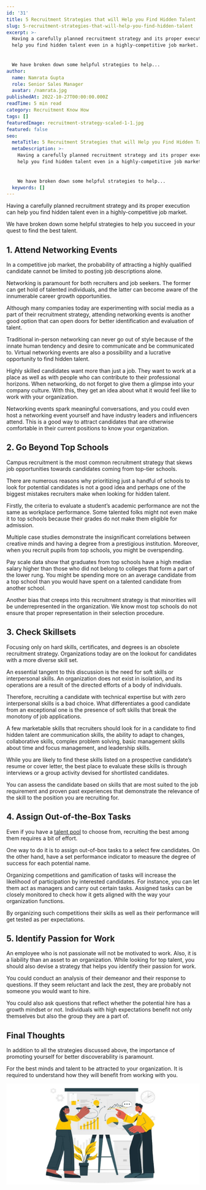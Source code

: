 ```yaml
---
id: '31'
title: 5 Recruitment Strategies that will Help you Find Hidden Talent
slug: 5-recruitment-strategies-that-will-help-you-find-hidden-talent
excerpt: >-
  Having a carefully planned recruitment strategy and its proper execution can
  help you find hidden talent even in a highly-competitive job market.


  We have broken down some helpful strategies to help...
author:
  name: Namrata Gupta
  role: Senior Sales Manager
  avatar: /namrata.jpg
publishedAt: 2022-10-27T00:00:00.000Z
readTime: 5 min read
category: Recruitment Know How
tags: []
featuredImage: recruitment-strategy-scaled-1-1.jpg
featured: false
seo:
  metaTitle: 5 Recruitment Strategies that will Help you Find Hidden Talent
  metaDescription: >-
    Having a carefully planned recruitment strategy and its proper execution can
    help you find hidden talent even in a highly-competitive job market.


    We have broken down some helpful strategies to help...
  keywords: []
---
```


Having a carefully planned recruitment strategy and its proper execution can help you find hidden talent even in a highly-competitive job market.

We have broken down some helpful strategies to help you succeed in your quest to find the best talent.

<!--more-->

## 1\. Attend Networking Events

In a competitive job market, the probability of attracting a highly qualified candidate cannot be limited to posting job descriptions alone.

Networking is paramount for both recruiters and job seekers. The former can get hold of talented individuals, and the latter can become aware of the innumerable career growth opportunities.

Although many companies today are experimenting with social media as a part of their recruitment strategy, attending networking events is another good option that can open doors for better identification and evaluation of talent.

Traditional in-person networking can never go out of style because of the innate human tendency and desire to communicate and be communicated to. Virtual networking events are also a possibility and a lucrative opportunity to find hidden talent.

Highly skilled candidates want more than just a job. They want to work at a place as well as with people who can contribute to their professional horizons. When networking, do not forget to give them a glimpse into your company culture. With this, they get an idea about what it would feel like to work with your organization.

Networking events spark meaningful conversations, and you could even host a networking event yourself and have industry leaders and influencers attend. This is a good way to attract candidates that are otherwise comfortable in their current positions to know your organization. 

## 2\. Go Beyond Top Schools

Campus recruitment is the most common recruitment strategy that skews job opportunities towards candidates coming from top-tier schools.

There are numerous reasons why prioritizing just a handful of schools to look for potential candidates is not a good idea and perhaps one of the biggest mistakes recruiters make when looking for hidden talent.

Firstly, the criteria to evaluate a student’s academic performance are not the same as workplace performance. Some talented folks might not even make it to top schools because their grades do not make them eligible for admission.

Multiple case studies demonstrate the insignificant correlations between creative minds and having a degree from a prestigious institution. Moreover, when you recruit pupils from top schools, you might be overspending.

Pay scale data show that graduates from top schools have a high median salary higher than those who did not belong to colleges that form a part of the lower rung. You might be spending more on an average candidate from a top school than you would have spent on a talented candidate from another school.

Another bias that creeps into this recruitment strategy is that minorities will be underrepresented in the organization. We know most top schools do not ensure that proper representation in their selection procedure.

## 3\. Check Skillsets

Focusing only on hard skills, certificates, and degrees is an obsolete recruitment strategy. Organizations today are on the lookout for candidates with a more diverse skill set.

An essential tangent to this discussion is the need for soft skills or interpersonal skills. An organization does not exist in isolation, and its operations are a result of the directed efforts of a body of individuals.

Therefore, recruiting a candidate with technical expertise but with zero interpersonal skills is a bad choice. What differentiates a good candidate from an exceptional one is the presence of soft skills that break the monotony of job applications.

A few marketable skills that recruiters should look for in a candidate to find hidden talent are communication skills, the ability to adapt to changes, collaborative skills, complex problem solving, basic management skills about time and focus management, and leadership skills.

While you are likely to find these skills listed on a prospective candidate’s resume or cover letter, the best place to evaluate these skills is through interviews or a group activity devised for shortlisted candidates.

You can assess the candidate based on skills that are most suited to the job requirement and proven past experiences that demonstrate the relevance of the skill to the position you are recruiting for.

## 4\. Assign Out-of-the-Box Tasks

Even if you have a [talent pool](https://www.thetalentpool.ai) to choose from, recruiting the best among them requires a bit of effort.

One way to do it is to assign out-of-box tasks to a select few candidates. On the other hand, have a set performance indicator to measure the degree of success for each potential name.

Organizing competitions and gamification of tasks will increase the likelihood of participation by interested candidates. For instance, you can let them act as managers and carry out certain tasks. Assigned tasks can be closely monitored to check how it gets aligned with the way your organization functions.

By organizing such competitions their skills as well as their performance will get tested as per expectations.

## 5\. Identify Passion for Work

An employee who is not passionate will not be motivated to work. Also, it is a liability than an asset to an organization. While looking for top talent, you should also devise a strategy that helps you identify their passion for work. 

You could conduct an analysis of their demeanor and their response to questions. If they seem reluctant and lack the zest, they are probably not someone you would want to hire.

You could also ask questions that reflect whether the potential hire has a growth mindset or not. Individuals with high expectations benefit not only themselves but also the group they are a part of.

## Final Thoughts

In addition to all the strategies discussed above, the importance of promoting yourself for better discoverability is paramount.

For the best minds and talent to be attracted to your organization. It is required to understand how they will benefit from working with you.

![recruitment-strategy ](images/recruitment-strategy-scaled-1-1-1024x536.jpg)
